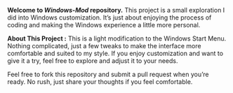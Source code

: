 **Welcome to _Windows-Mod_ repository.**
This project is a small exploration I did into Windows customization. It’s just about enjoying the process of coding and making the Windows experience a little more personal.

**About This Project :**
This is a light modification to the Windows Start Menu. Nothing complicated, just a few tweaks to make the interface more comfortable and suited to my style. If you enjoy customization and want to give it a try, feel free to explore and adjust it to your needs.

Feel free to fork this repository and submit a pull request when you’re ready. No rush, just share your thoughts if you feel comfortable.
